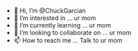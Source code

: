 - 👋 Hi, I’m @ChuckGarcian
- 👀 I’m interested in ... ur mom
- 🌱 I’m currently learning ... ur mom
- 💞️ I’m looking to collaborate on ... ur mom
- 📫 How to reach me ... Talk to ur mom

<!---
ChuckGarcian/ChuckGarcian is a ✨ special ✨ repository because its `README.md` (this file) appears on your GitHub profile.
You can click the Preview link to take a look at your changes.
--->
